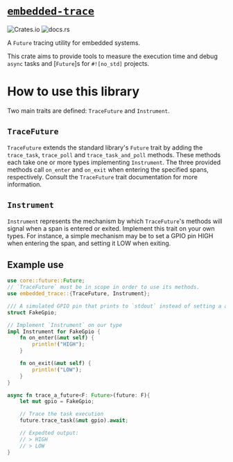 # [`embedded-trace`](https://github.com/jbeaurivage/embedded-trace)

![Crates.io](https://img.shields.io/crates/v/embedded-trace)
![docs.rs](https://img.shields.io/docsrs/embedded-trace)

A `Future` tracing utility for embedded systems.

This crate aims to provide tools to measure the execution time and debug
`async` tasks and [`Future`]s for `#![no_std]` projects.

# How to use this library

Two main traits are defined: `TraceFuture` and `Instrument`.

## `TraceFuture`
`TraceFuture` extends the standard library's `Future` trait by adding
the `trace_task`, `trace_poll` and `trace_task_and_poll` methods.
These methods each take one or more types implementing `Instrument`. The
three provided methods call `on_enter` and `on_exit` when entering the
specified spans, respectively. Consult the `TraceFuture` trait
documentation for more information.

## `Instrument`
`Instrument` represents the mechanism by which `TraceFuture`'s methods
will signal when a span is entered or exited. Implement this trait on your
own types. For instance, a simple mechanism may be to set a GPIO pin HIGH
when entering the span, and setting it LOW when exiting.

## Example use

```rust
use core::future::Future;
// `TraceFuture` must be in scope in order to use its methods.
use embedded_trace::{TraceFuture, Instrument};

/// A simulated GPIO pin that prints to `stdout` instead of setting a a physical pin's electrical state
struct FakeGpio;

// Implement `Instrument` on our type
impl Instrument for FakeGpio {
    fn on_enter(&mut self) {
        println!("HIGH");
    }

    fn on_exit(&mut self) {
        println!("LOW");
    }
}

async fn trace_a_future<F: Future>(future: F){
    let mut gpio = FakeGpio;

    // Trace the task execution
    future.trace_task(&mut gpio).await;

    // Expedted output:
    // > HIGH
    // > LOW
}
```
